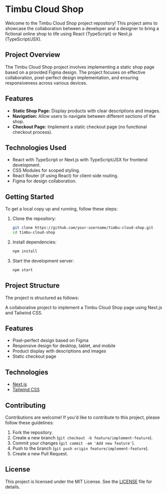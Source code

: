 # Timbu Cloud Shop

Welcome to the Timbu Cloud Shop project repository! This project aims to showcase the collaboration between a developer and a designer to bring a fictional online shop to life using React (TypeScript) or Next.js (TypeScript/JSX).

## Project Overview

The Timbu Cloud Shop project involves implementing a static shop page based on a provided Figma design. The project focuses on effective collaboration, pixel-perfect design implementation, and ensuring responsiveness across various devices.

## Features

- **Static Shop Page:** Display products with clear descriptions and images.
- **Navigation:** Allow users to navigate between different sections of the shop.
- **Checkout Page:** Implement a static checkout page (no functional checkout process).

## Technologies Used

- React with TypeScript or Next.js with TypeScript/JSX for frontend development.
- CSS Modules for scoped styling.
- React Router (if using React) for client-side routing.
- Figma for design collaboration.

## Getting Started

To get a local copy up and running, follow these steps:

1. Clone the repository:
    ```bash
    git clone https://github.com/your-username/timbu-cloud-shop.git
    cd timbu-cloud-shop
    ```

2. Install dependencies:
    ```bash
    npm install
    ```

3. Start the development server:
    ```bash
    npm start
    ```

## Project Structure

The project is structured as follows:



A collaborative project to implement a Timbu Cloud Shop page using Next.js and Tailwind CSS.

## Features

- Pixel-perfect design based on Figma
- Responsive design for desktop, tablet, and mobile
- Product display with descriptions and images
- Static checkout page

## Technologies

- [Next.js](https://nextjs.org/)
- [Tailwind CSS](https://tailwindcss.com/)

## Contributing

Contributions are welcome! If you'd like to contribute to this project, please follow these guidelines:

1. Fork the repository.
2. Create a new branch (`git checkout -b feature/implement-feature`).
3. Commit your changes (`git commit -am 'Add new feature'`).
4. Push to the branch (`git push origin feature/implement-feature`).
5. Create a new Pull Request.

## License

This project is licensed under the MIT License. See the [LICENSE](LICENSE) file for details.

